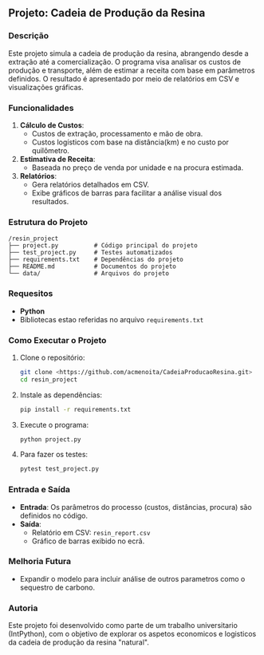 ## Projeto: Cadeia de Produção da Resina

### Descrição
Este projeto simula a cadeia de produção da resina, abrangendo desde a extração até a comercialização. O programa visa analisar os custos de produção e transporte, além de estimar a receita com base em parâmetros definidos. O resultado é apresentado por meio de relatórios em CSV e visualizações gráficas.

### Funcionalidades
1. **Cálculo de Custos**:
   - Custos de extração, processamento e mão de obra.
   - Custos logísticos com base na distância(km) e no custo por quilômetro.
2. **Estimativa de Receita**:
   - Baseada no preço de venda por unidade e na procura estimada.
3. **Relatórios**:
   - Gera relatórios detalhados em CSV.
   - Exibe gráficos de barras para facilitar a análise visual dos resultados.

### Estrutura do Projeto
```
/resin_project
├── project.py          # Código principal do projeto
├── test_project.py     # Testes automatizados
├── requirements.txt    # Dependências do projeto
├── README.md           # Documentos do projeto
└── data/               # Arquivos do projeto
```

### Requesitos
- **Python**
- Bibliotecas estao referidas no arquivo `requirements.txt`

### Como Executar o Projeto
1. Clone o repositório:
   ```bash
   git clone <https://github.com/acmenoita/CadeiaProducaoResina.git>
   cd resin_project
   ```
2. Instale as dependências:
   ```bash
   pip install -r requirements.txt
   ```
3. Execute o programa:
   ```bash
   python project.py
   ```
4. Para fazer os testes:
   ```bash
   pytest test_project.py
   ```

### Entrada e Saída
- **Entrada**: Os parâmetros do processo (custos, distâncias, procura) são definidos no código.
- **Saída**:
  - Relatório em CSV: `resin_report.csv`
  - Gráfico de barras exibido no ecrã.

### Melhoria Futura
- Expandir o modelo para incluir análise de outros parametros como o sequestro de carbono.

### Autoria
Este projeto foi desenvolvido como parte de um trabalho universitario (IntPython), com o objetivo de explorar os aspetos economicos e logisticos da cadeia de produção da resina "natural".
